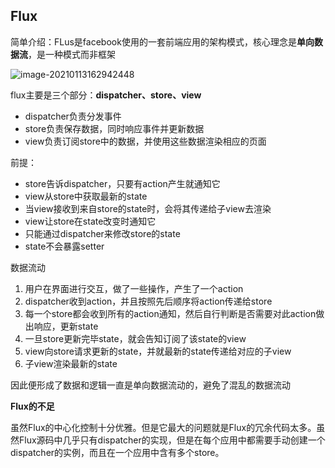 ## Flux

简单介绍：FLus是facebook使用的一套前端应用的架构模式，核心理念是**单向数据流**，是一种模式而非框架

![image-20210113162942448](https://gitee.com/trastor/picture/raw/master/20210114135723.png)

flux主要是三个部分：**dispatcher、store、view**

- dispatcher负责分发事件
- store负责保存数据，同时响应事件并更新数据
- view负责订阅store中的数据，并使用这些数据渲染相应的页面

前提：

- store告诉dispatcher，只要有action产生就通知它
- view从store中获取最新的state
- 当view接收到来自store的state时，会将其传递给子view去渲染
- view让store在state改变时通知它
- 只能通过dispatcher来修改store的state
- state不会暴露setter

数据流动

1. 用户在界面进行交互，做了一些操作，产生了一个action
2. dispatcher收到action，并且按照先后顺序将action传递给store
3. 每一个store都会收到所有的action通知，然后自行判断是否需要对此action做出响应，更新state
4. 一旦store更新完毕state，就会告知订阅了该state的view
5. view向store请求更新的state，并就最新的state传递给对应的子view
6. 子view渲染最新的state

因此便形成了数据和逻辑一直是单向数据流动的，避免了混乱的数据流动

**Flux的不足**

虽然Flux的中心化控制十分优雅。但是它最大的问题就是Flux的冗余代码太多。虽然Flux源码中几乎只有dispatcher的实现，但是在每个应用中都需要手动创建一个dispatcher的实例，而且在一个应用中含有多个store。
